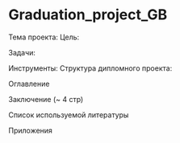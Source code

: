 # Graduation_project_GB

Тема проекта: 
Цель: 

Задачи:



Инструменты: 
Структура дипломного проекта:

Оглавление


Заключение (~ 4 стр)

Список используемой литературы

Приложения
